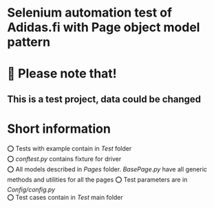 # Selenium automation test of Adidas.fi with Page object model pattern    

# 📣 Please note that!
## This is a test project, data could be changed

# Short information

⭕️ Tests with example contain in *Test* folder  
⭕️ *conftest.py* contains fixture for driver  
⭕️ All models described in *Pages* folder. *BasePage.py* have all generic methods and utilities for all the pages
⭕️ Test parameters are in *Config/config.py*  
⭕️ Test cases contain in *Test* main folder
